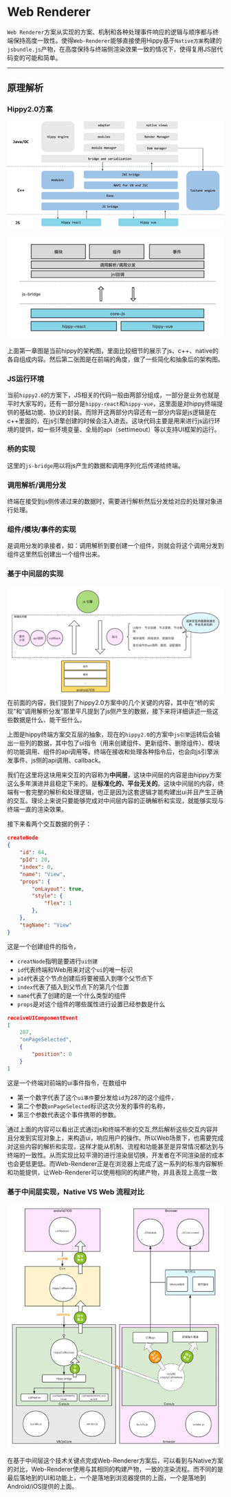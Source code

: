 # Web Renderer

`Web Renderer`方案从实现的方案、机制和各种处理事件响应的逻辑与顺序都与终端保持高度一致性。使得`Web-Renderer`能够直接使用Hippy基于`Native方案`构建的`jsbundle.js`产物，在高度保持与终端侧渲染效果一致的情况下，使得复用JS层代码变的可能和简单。
___

## 原理解析

### Hippy2.0方案

![enter image description here#430px #264px](../../../assets/img/web-renderer-f1.webp)

![enter image description here#430px #264px](../../../assets/img/web-renderer-f1p.webp)

上面第一章图是当前hippy的架构图，里面比较细节的展示了js、c++、native的各自组成内容。然后第二张图是在前端的角度，做了一些简化和抽象后的架构图。

### JS运行环境

当前`hippy2.0`的方案下，JS相关的代码一般由两部分组成，一部分是业务也就是平时大家写的，还有一部分是`hippy-react`和`hippy-vue`，这里面是对hippy终端提供的基础功能、协议的封装。而除开这两部分内容还有一部分内容是js逻辑是在c++里面的，在js引擎创建的时候会注入进去。这块代码主要是用来进行js运行环境的提供，如一些环境变量、全局的api（settimeout）等以支持UI框架的运行。

### 桥的实现

这里的`js-bridge`用以将js产生的数据和调用序列化后传递给终端。

### 调用解析/调用分发

终端在接受到js侧传递过来的数据时，需要进行解析然后分发给对应的处理对象进行处理。

### 组件/模块/事件的实现

是调用分发的承接者，如：调用解析到要创建一个组件，则就会将这个调用分发到组件这里然后创建出一个组件出来。

### 基于中间层的实现

![enter image description here#430px #264px](../../../assets/img/web-renderer-f2.webp)
在前面的内容，我们提到了hippy2.0方案中的几个关键的内容，其中在“桥的实现”和“调用解析分发”那里平凡提到了js侧产生的数据，接下来将详细讲述一些这些数据是什么、能干些什么。

上图是hippy终端方案交互层的抽象，现在的`hippy2.0`的方案中`js引擎`运转后会输出一些列的数据，其中包了ui指令（用来创建组件、更新组件、删除组件）、模块的功能调用、组件的api调用等。终端在接收和处理各种指令后，也会向js引擎派发事件、js侧的api调用、callback。

我们在这里将这块用来交互的内容称为**中间层**，这块中间层的内容是由hippy方案这么多年演进并且稳定下来的。是**标准化的、平台无关的**。这块中间层的内容，终端有一套完整的解析和处理逻辑，也正是因为这套逻辑才能构建出ui并且产生正确的交互。理论上来说只要能够完成对中间层内容的正确解析和实现，就能够实现与终端一直的渲染效果。

接下来看两个交互数据的例子：

```json
createNode
{
    "id": 64,
    "pId": 20,
    "index": 0,
    "name": "View",
    "props": {
        "onLayout": true,
        "style": {
            "flex": 1
        },
    },
    "tagName": "View"
}
```

这是一个创建组件的指令，

- `creatNode`指明是要进行`ui创建`
- `id`代表终端和Web用来对这个`ui`的唯一标识
- `pId`代表这个节点创建后将要被插入到哪个父节点下
- `index`代表了插入到父节点下的第几个位置
- `name`代表了创建的是一个什么类型的组件
- `props`是对这个组件的哪些属性进行设置已经参数是什么

``` json
receiveUIComponentEvent
[
    287,
    "onPageSelected",
    {
        "position": 0
    }
]
```

这是一个终端对前端的ui事件指令，在数组中

- 第一个数字代表了这个`ui事件`要分发给`id`为287的这个组件，
- 第二个参数`onPageSelected`标识这次分发的事件的名称，
- 第三个参数代表这个事件携带的参数。

通过上面的内容可以看出正式通过js和终端不断的交互,然后解析这些交互内容并且分发到实现对象上，来构造ui，响应用户的操作。所以Web场景下，也需要完成对这些内容的解析和实现，这样才能从机制、流程和功能甚至是异常情况都达到与终端的一致性。从而实现比较平滑的进行渲染层切换，开发者在不同渲染层的成本也会更低更低。而Web-Renderer正是在浏览器上完成了这一系列的标准内容解析和功能提供，让Web-Renderer可以使用相同的构建产物，并且表现上高度一致

### 基于中间层实现，Native VS Web 流程对比

![enter image description here#430px #264px](../../../assets/img/web-renderer-f3.webp)

在基于中间层这个技术关键点完成Web-Renderer方案后，可以看到与Native方案的对比，Web-Renderer使用与其相同的构建产物，一致的渲染流程。而不同的是最后落地到的UI和功能上，一个是落地到浏览器提供的上面，一个是落地到 Android/iOS提供的上面。
